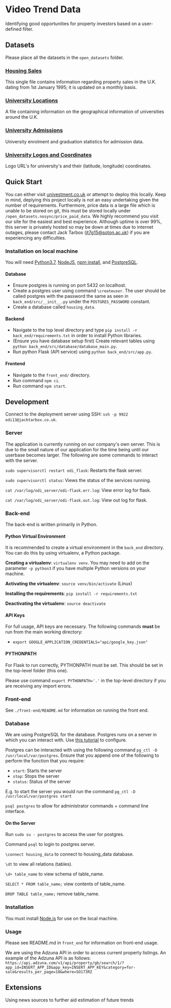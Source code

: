 # Video Trend Data

Identifying good opportunities for property investors based on a user-defined filter.

## Datasets

Please place all the datasets in the `open_datasets` folder.

### [Housing Sales](https://www.gov.uk/government/collections/price-paid-data)

This single file contains information regarding property sales in the U.K. dating from 1st January 1995; it is updated on a monthly basis. 

### [University Locations](https://get-information-schools.service.gov.uk/Establishments/Search?tok=8TMj138l)

A file containing information on the geographical information of universities around the U.K.

### [University Admissions](https://www.hesa.ac.uk/data-and-analysis/students/where-study)

University enrolment and graduation statistics for admission data.

### [University Logos and Coordinates](https://equipment.data.ac.uk/)

Logo URL's for university's and their (latitude, longitude) coordinates.

## Quick Start

You can either visit [univestment.co.uk](http://univestment.co.uk/) or attempt to deploy this locally. Keep in mind, deplying this project locally is not an easy undertaking given the number of requirements. Furthermore, price data is a large file which is unable to be stored on git, this must be stored locally under `/open_datasets.nosync/price_paid_data`. We highly recommend you visit our site for the easiest and best experience. Although uptime is over 99%, this server is privately hosted so may be down at times due to internet outages, please contact Jack Tarbox (jt7g15@soton.ac.uk) if you are experiencing any difficulties.

### Installation on local machine

You will need [Python3.7](https://www.python.org/downloads/release/python-370/), [NodeJS](https://nodejs.org/en/), [npm install](https://www.npmjs.com/), and [PostgreSQL](https://www.postgresql.org/).

#### Database

* Ensure postgres is running on port 5432 on localhost.
* Create a postgres user using command `\createuser`. The user should be called postgres with the password the same as seen in `back_end/src/__init__.py` under the `POSTGRES_PASSWORD` constant.
* Create a database called `housing_data`.

#### Backend

* Navigate to the top level directory and type `pip install -r back_end/requirements.txt` in order to install Python libraries.
* (Ensure you have database setup first) Create relevant tables using `python back_end/src/database/database_main.py`.
* Run python Flask (API service) using `python back_end/src/app.py`.

#### Frontend 

* Navigate to the `front_end/` directory.
* Run command `npm ci`.
* Run command `npm start`.

## Development

Connect to the deployment server using SSH: `ssh -p 9922 odi13@jacktarbox.co.uk`.

### Server

The application is currently running on our company's own server. This is due to the small nature of our application for the time being until our userbase becomes larger. The following are some commands to interact with the server.

`sudo supervisorctl restart odi_flask`: Restarts the flask server.

`sudo supervisorctl status`: Views the status of the services running.

`cat /var/log/odi_server/odi-flask.err.log`: View error log for flask.

`cat /var/log/odi_server/odi-flask.out.log`: View out log for flask.

### Back-end

The back-end is written primarily in Python.

#### Python Virtual Environment

It is recommended to create a virtual environment in the `back_end` directory. You can do this by using virtualenv, a Python package.

**Creating a virtualenv**: `virtualenv venv`. You may need to add on the parameter `-p python3` if you have multiple Python versions on your machine.

**Activating the virtualenv**: `source venv/bin/activate` (Linux)

**Installing the requirements**: `pip install -r requirements.txt`

**Deactivating the virtualenv**: `source deactivate`

#### API Keys

For full usage, API keys are necessary. The following commands **must** be run from the main working directory:

* `export GOOGLE_APPLICATION_CREDENTIALS="api/google_key.json"` 

#### PYTHONPATH

For Flask to run correctly, PYTHONPATH must be set. This should be set in the top-level folder (this one). 

Please use command `export PYTHONPATH='.'` in the top-level directory if you are receiving any import errors.

### Front-end

See `./front-end/README.md` for information on running the front end.

### Database

We are using PostgreSQL for the database. Postgres runs on a server in which you can interact with. Use [this tutorial](https://www.codementor.io/engineerapart/getting-started-with-postgresql-on-mac-osx-are8jcopb) to configure.

Postgres can be interacted with using the following command `pg_ctl -D /usr/local/var/postgres`. Ensure that you append one of the following to perform the function that you require:

* `start`: Starts the server
* `stop`: Stops the server
* `status`: Status of the server

E.g. to start the server you would run the command `pg_ctl -D /usr/local/var/postgres start`

`psql postgres` to allow for administrator commands + command line interface.

#### On the Server

Run `sudo su - postgres` to access the user for postgres.

Command `psql` to login to postgres server.

`\connect housing_data` to connect to housing_data database.

`\dt` to view all relations (tables).

`\d+ table_name` to view schema of table_name.

`SELECT * FROM table_name;` view contents of table_name.

`DROP TABLE table_name;` remove table_name.

### Installation

You must install [Node.js](https://nodejs.org/en/download/) for use on the local machine.

### Usage

Please see README.md in `front_end` for information on front-end usage.

We are using the Adzuna API in order to access current property listings. An example of the Adzuna API is as follows: `https://api.adzuna.com/v1/api/property/gb/search/1/?app_id=INSERT_APP_ID&app_key=INSERT_APP_KEY&category=for-sale&results_per_page=10&where=SO173RZ`

## Extensions

Using news sources to further aid estimation of future trends
